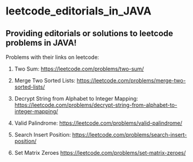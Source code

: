 # leetcode_editorials_in_JAVA
## Providing editorials or solutions to leetcode problems in JAVA!

Problems with their links on leetcode:
1. Two Sum: 
https://leetcode.com/problems/two-sum/

2. Merge Two Sorted Lists: 
https://leetcode.com/problems/merge-two-sorted-lists/

3. Decrypt String from Alphabet to Integer Mapping: 
https://leetcode.com/problems/decrypt-string-from-alphabet-to-integer-mapping/

4. Valid Palindrome:
https://leetcode.com/problems/valid-palindrome/

5. Search Insert Position:
https://leetcode.com/problems/search-insert-position/

6. Set Matrix Zeroes
https://leetcode.com/problems/set-matrix-zeroes/
